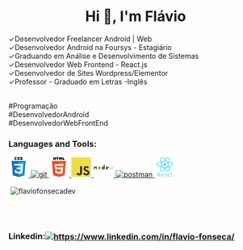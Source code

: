 <h1 align="center">Hi 👋, I'm Flávio</h1>




<p align="left">
✓Desenvolvedor Freelancer Android | Web <br>
✓Desenvolvedor Android na Foursys - Estagiário <br>
✓Graduando em Análise e Desenvolvimento de Sistemas<br>
✓Desenvolvedor Web Frontend - React.js<br>
✓Desenvolvedor de Sites Wordpress/Elementor<br>
✓Professor - Graduado em Letras -Inglês <br><br>

#Programação<br>
#DesenvolvedorAndroid<br>
#DesenvolvedorWebFrontEnd</p>

<h3 align="left">Languages and Tools:</h3>
<p align="left"> <a href="https://www.w3schools.com/css/" target="_blank" rel="noreferrer"> <img src="https://raw.githubusercontent.com/devicons/devicon/master/icons/css3/css3-original-wordmark.svg" alt="css3" width="40" height="40"/>
  </a> <a href="https://git-scm.com/" target="_blank" rel="noreferrer"> <img src="https://www.vectorlogo.zone/logos/git-scm/git-scm-icon.svg" alt="git" width="40" height="40"/> 
  </a> <a href="https://www.w3.org/html/" target="_blank" rel="noreferrer"> <img src="https://raw.githubusercontent.com/devicons/devicon/master/icons/html5/html5-original-wordmark.svg" alt="html5" width="40" height="40"/> </a>
  <a href="https://developer.mozilla.org/en-US/docs/Web/JavaScript" target="_blank" rel="noreferrer"> <img src="https://raw.githubusercontent.com/devicons/devicon/master/icons/javascript/javascript-original.svg" alt="javascript" width="40" height="40"/> </a>
  <a href="https://nodejs.org" target="_blank" rel="noreferrer"> <img src="https://raw.githubusercontent.com/devicons/devicon/master/icons/nodejs/nodejs-original-wordmark.svg" alt="nodejs" width="40" height="40"/> </a>
  <a href="https://postman.com" target="_blank" rel="noreferrer"> <img src="https://www.vectorlogo.zone/logos/getpostman/getpostman-icon.svg" alt="postman" width="40" height="40"/> </a>
  <a href="https://reactjs.org/" target="_blank" rel="noreferrer"> <img src="https://raw.githubusercontent.com/devicons/devicon/master/icons/react/react-original-wordmark.svg" alt="react" width="40" height="40"/> </a>
  </p>
  
    


<p>&nbsp;<img align="center" src="https://github-readme-stats.vercel.app/api?username=flaviofonsecadev&show_icons=true&locale=en" alt="flaviofonsecadev" /></p>

<br>
  <br>

<h3 align="left">Linkedin:<a href="https://www.linkedin.com/in/flavio-fonseca/" target="blank"><img align="center" src="https://raw.githubusercontent.com/rahuldkjain/github-profile-readme-generator/master/src/images/icons/Social/linked-in-alt.svg" alt="https://www.linkedin.com/in/flavio-fonseca/" height="30" width="40" /></a></h3>

